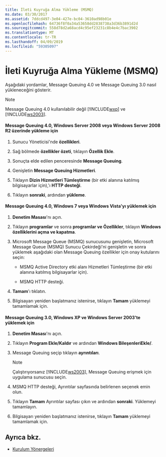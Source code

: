 ```yaml
---
title: İleti Kuyruğa Alma Yükleme (MSMQ)
ms.date: 03/30/2017
ms.assetid: 7ddcd497-3e04-427e-bc04-3610ad98b01e
ms.openlocfilehash: 64736f8f0a34a53658dd2838738a3d36b3891d2d
ms.sourcegitcommit: 558d78d2a68acd4c95ef23231c8b4e4c7bac3902
ms.translationtype: MT
ms.contentlocale: tr-TR
ms.lasthandoff: 04/09/2019
ms.locfileid: "59305097"
---
```

# <a name="installing-message-queuing-msmq"></a>İleti Kuyruğa Alma Yükleme (MSMQ)
Aşağıdaki yordamlar, Message Queuing 4.0 ve Message Queuing 3.0 nasıl yükleneceğini gösterir.  
  
> [!NOTE]
>  Message Queuing 4.0 kullanılabilir değil [!INCLUDE[wxp](../../../../includes/wxp-md.md)] ve [!INCLUDE[ws2003](../../../../includes/ws2003-md.md)].  
  
#### <a name="to-install-message-queuing-40-on-windows-server-2008-or-windows-server-2008-r2"></a>Message Queuing 4.0, Windows Server 2008 veya Windows Server 2008 R2 üzerinde yükleme için  
  
1. Sunucu Yöneticisi'nde **özellikleri**.  
  
2. Sağ bölmede **özellikler özeti**, tıklayın **Özellik Ekle**.  
  
3. Sonuçta elde edilen penceresinde **Message Queuing**.  
  
4. Genişletin **Message Queuing Hizmetleri**.  
  
5. Tıklayın **Dizin Hizmetleri Tümleştirme** (bir etki alanına katılmış bilgisayarlar için),'ı **HTTP desteği**.  
  
6. Tıklayın **sonraki**, ardından **yükleme**.  
  
#### <a name="to-install-message-queuing-40-on-windows-7-or-windows-vista"></a>Message Queuing 4.0, Windows 7 veya Windows Vista'yı yüklemek için  
  
1. **Denetim Masası**'nı açın.  
  
2. Tıklayın **programlar** ve sonra **programlar ve Özellikler**, tıklayın **Windows özelliklerini açma ve kapatma**.  
  
3. Microsoft Message Queue (MSMQ) sunucusunu genişletin, Microsoft Message Queue (MSMQ) Sunucu Çekirdeği'ni genişletin ve sonra yüklemek aşağıdaki olan Message Queuing özellikler için onay kutularını seçin:  
  
    -   MSMQ Active Directory etki alanı Hizmetleri Tümleştirme (bir etki alanına katılmış bilgisayarlar için).  
  
    -   MSMQ HTTP desteği.  
  
4. **Tamam**'ı tıklatın.  
  
5. Bilgisayarı yeniden başlatmanız istenirse, tıklayın **Tamam** yüklemeyi tamamlamak için.  
  
#### <a name="to-install-message-queuing-30-on-windows-xp-and-windows-server-2003"></a>Message Queuing 3.0, Windows XP ve Windows Server 2003'te yüklemek için  
  
1. **Denetim Masası**'nı açın.  
  
2. Tıklayın **Program Ekle/Kaldır** ve ardından **Windows BileşenleriEkle/**.  
  
3. Message Queuing seçip tıklayın **ayrıntıları**.  
  
    > [!NOTE]
    >  Çalıştırıyorsanız [!INCLUDE[ws2003](../../../../includes/ws2003-md.md)], Message Queuing erişmek için uygulama sunucusu seçin.  
  
4. MSMQ HTTP desteği, Ayrıntılar sayfasında belirlenen seçenek emin olun.  
  
5. Tıklayın **Tamam** Ayrıntılar sayfası çıkın ve ardından **sonraki**. Yüklemeyi tamamlayın.  
  
6. Bilgisayarı yeniden başlatmanız istenirse, tıklayın **Tamam** yüklemeyi tamamlamak için.  
  
## <a name="see-also"></a>Ayrıca bkz.

- [Kurulum Yönergeleri](../../../../docs/framework/wcf/samples/set-up-instructions.md)
